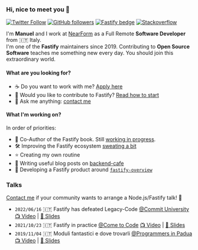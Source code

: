 ### Hi, nice to meet you 👋

[![Twitter Follow](https://img.shields.io/twitter/follow/manueomm?label=Follow)](https://twitter.com/intent/follow?screen_name=manueomm) 
[![GitHub followers](https://img.shields.io/github/followers/eomm?label=Follow&style=social)](https://github.com/eomm?tab=followers) 
[![Fastify bedge](https://img.shields.io/badge/fastify-core-brightgreen?style=social&logo=fastify)][Fastify] 
[![Stackoverflow](https://img.shields.io/badge/Stackoverflow-+10k-brightgreen?style=social&logo=stackoverflow)](https://stackoverflow.com/users/3309466/manuel-spigolon?tab=profile)

I'm **Manuel** and I work at [NearForm] as a Full Remote **Software Developer** from 🇮🇹 Italy.  
I'm one of the **Fastify** maintainers since 2019. Contributing to **Open Source Software** teaches me something new every day. You should join this extraordinary world.

#### What are you looking for?

- ☕️ Do you want to work with me? [Apply here][apply]
- 🔮 Would you like to contribute to Fastify? [Read how to start][how-to]
- 💬 Ask me anything: [contact me][twitter]

#### What I'm working on?

In order of priorities:

- 📘 Co-Author of the Fastify book. Still [working in progress](https://backend.cafe/about).
- 🛠 Improving the Fastify ecosystem [sweating a bit](https://github.com/search?q=author:Eomm+org:fastify)
- ⭐️ Creating my own routine
- 📩 Writing useful blog posts on [backend-cafe]
- 🍒 Developing a Fastify product around [`fastify-overview`](https://github.com/Eomm/fastify-overview)

### Talks

[Contact me][twitter] if your community wants to arrange a Node.js/Fastify talk! 📣

- `2022/06/16` 🇮🇹 Fastify has defeated Legacy-Code [@Commit University][cu] [📺 Video](https://www.youtube.com/watch?v=eE10vc3YLeU&t=829s) | [📸 Slides](https://docs.google.com/presentation/d/1IXkfxQ4SjdDPCShRGnetc5bBfDmbfz8S9L5xmUB3NLk/edit?usp=sharing)
- `2021/10/23` 🇮🇹 Fastify in practice [@Come to Code][c2c] [📺 Video](https://www.youtube.com/watch?v=WBvzJeWgylU&t=3834s) | [📸 Slides](https://docs.google.com/presentation/d/1bpKWlrkdYaWQElMH3z9pkZtRgER7y9uCIpgpW6_rzM4/edit?usp=sharing)
- `2019/11/04` 🇮🇹 Moduli fantastici e dove trovarli [@Programmers in Padua][pip] [📺 Video](https://www.youtube.com/watch?v=QmV4ca2-RWk) | [📸 Slides](https://docs.google.com/presentation/d/13RA-siVPORPNy5vX4ogFVM9aw8notpSKtDns60fpMgc/edit?usp=sharing)


[cu]: https://www.commitsoftware.it/commit-university/
[c2c]: https://www.cometocode.it/
[pip]: https://www.programmersinpadua.it/
[NearForm]: https://www.nearform.com/
[Fastify]: https://github.com/fastify/fastify
[twitter]: https://twitter.com/ManuEomm
[apply]: https://grnh.se/18177b983us
[how-to]: https://gist.github.com/Eomm/dc70b6196e99da7a8cf0bd6756b7a99c#file-fastify-oss-md
[backend-cafe]: https://backend.cafe/
